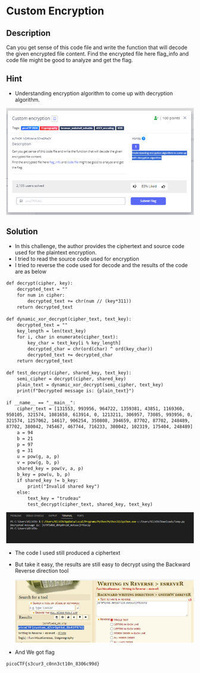 # **Custom Encryption**
## **Description**
Can you get sense of this code file and write the function that will decode the given encrypted file content.
Find the encrypted file here flag_info and code file might be good to analyze and get the flag.
## **Hint**
- Understanding encryption algorithm to come up with decryption algorithm.
  
![custom](./images/custom.PNG)
## **Solution**
- In this challenge, the author provides the ciphertext and source code used for the plaintext encryption.
- I tried to read the source code used for encryption
- I tried to reverse the code used for decode and the results of the code are as below
```
def decrypt(cipher, key):
    decrypted_text = ""
    for num in cipher:
        decrypted_text += chr(num // (key*311))
    return decrypted_text

def dynamic_xor_decrypt(cipher_text, text_key):
    decrypted_text = ""
    key_length = len(text_key)
    for i, char in enumerate(cipher_text):
        key_char = text_key[i % key_length]
        decrypted_char = chr(ord(char) ^ ord(key_char))
        decrypted_text += decrypted_char
    return decrypted_text
    
def test_decrypt(cipher, shared_key, text_key):
    semi_cipher = decrypt(cipher, shared_key)
    plain_text = dynamic_xor_decrypt(semi_cipher, text_key)
    print(f"Decrypted message is: {plain_text}")

if __name__ == "__main__":
    cipher_text = [131553, 993956, 964722, 1359381, 43851, 1169360, 950105, 321574, 1081658, 613914, 0, 1213211, 306957, 73085, 993956, 0, 321574, 1257062, 14617, 906254, 350808, 394659, 87702, 87702, 248489, 87702, 380042, 745467, 467744, 716233, 380042, 102319, 175404, 248489]
    a = 94
    b = 21
    p = 97
    g = 31
    u = pow(g, a, p)
    v = pow(g, b, p)
    shared_key = pow(v, a, p)
    b_key = pow(u, b, p)
    if shared_key != b_key:
        print("Invalid shared key")
    else:
        text_key = "trudeau"
        test_decrypt(cipher_text, shared_key, text_key)

```  
  ![custom](./images/custom2.PNG)
- The code I used still produced a ciphertext
- But take it easy, the results are still easy to decrypt using the Backward Reverse direction tool

  ![custom](./images/custom3.PNG)
- And We got flag
```
picoCTF{s3cur3_c0nn3ct10n_8306c99d}
```
